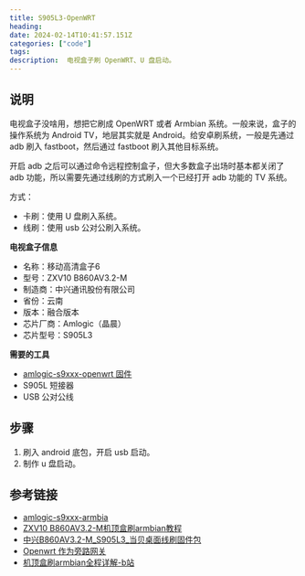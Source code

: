 ```yaml
---
title: S905L3-OpenWRT
heading:  
date: 2024-02-14T10:41:57.151Z
categories: ["code"]
tags: 
description:  电视盒子刷 OpenWRT、U 盘启动。
---
```


## 说明
电视盒子没啥用，想把它刷成 OpenWRT 或者 Armbian 系统。一般来说，盒子的操作系统为 Android TV，地层其实就是 Android。给安卓刷系统，一般是先通过 adb 刷入 fastboot，然后通过 fastboot 刷入其他目标系统。

开启 adb 之后可以通过命令远程控制盒子，但大多数盒子出场时基本都关闭了 adb 功能，所以需要先通过线刷的方式刷入一个已经打开 adb 功能的 TV 系统。


方式：
- 卡刷：使用 U 盘刷入系统。
- 线刷：使用 usb 公对公刷入系统。


**电视盒子信息**
- 名称：移动高清盒子6
- 型号：ZXV10 B860AV3.2-M
- 制造商：中兴通讯股份有限公司
- 省份：云南
- 版本：融合版本
- 芯片厂商：Amlogic（晶晨）
- 芯片型号：S905L3


**需要的工具**
- [amlogic-s9xxx-openwrt 固件](https://github.com/ophub/amlogic-s9xxx-openwrt/blob/main/README.cn.md)
- S905L 短接器
- USB 公对公线


## 步骤
1. 刷入 android 底包，开启 usb 启动。
2. 制作 u 盘启动。

## 参考链接
- [amlogic-s9xxx-armbia](https://github.com/ophub/amlogic-s9xxx-armbian)
- [ZXV10 B860AV3.2-M机顶盒刷armbian教程](https://www.runyf.cn/archives/364/)
- [中兴B860AV3.2-M_S905L3_当贝桌面线刷固件包](https://blog.csdn.net/fatiaozhang9527/article/details/131254885)
- [Openwrt 作为旁路网关](https://sspai.com/post/68511)
- [机顶盒刷armbian全程详解-b站](https://www.bilibili.com/video/BV19h411F7jp)


